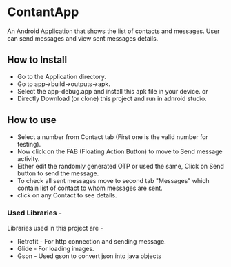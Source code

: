 # ContantApp

An Android Application that shows the list of contacts and messages. User can send messages and view sent messages details.


## How to Install 

- Go to the Application directory. 
- Go to app->build->outputs->apk.
- Select the app-debug.app and install this apk file in your device. 
	or 
- Directly Download (or clone) this project and run in adnroid studio.

## How to use 

- Select a number from Contact tab (First one is the valid number for testing).
- Now click on the FAB (Floating Action Button) to move to Send message activity.
- Either edit the randomly generated OTP or used the same, Click on Send button to send the message.
- To check all sent messages move to second tab "Messages" which contain list of contact to whom messages are sent.
- click on any Contact to see details. 

### Used Libraries - 

Libraries used in this project are - 

- Retrofit - For http connection and sending message.
- Glide - For loading images.
- Gson - Used gson to convert json into java objects


